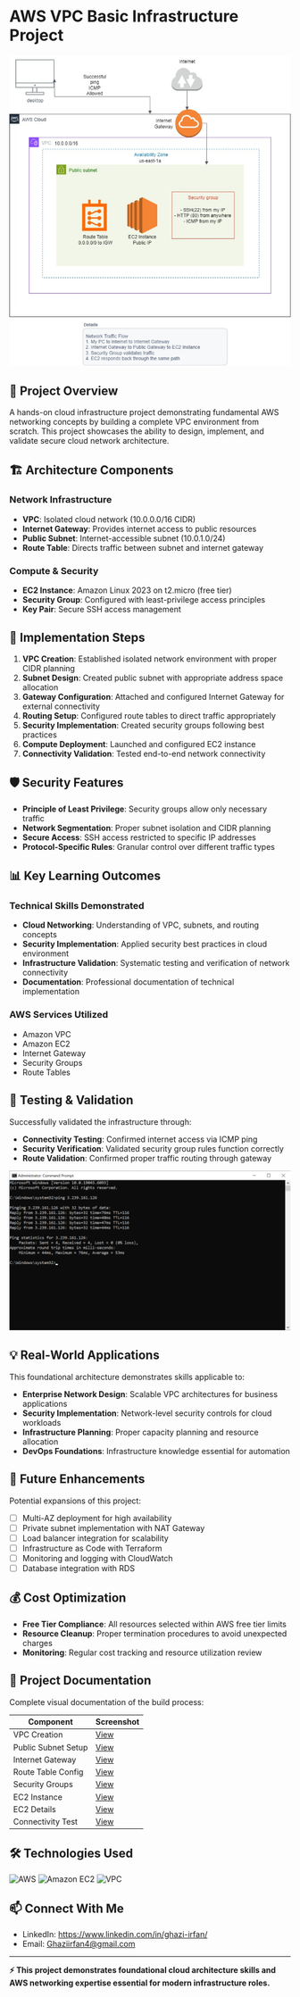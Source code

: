 # AWS VPC Basic Infrastructure Project

![Architecture Overview](documentation/architecture/FinalDiagram.jpg)

## 🎯 Project Overview

A hands-on cloud infrastructure project demonstrating fundamental AWS networking concepts by building a complete VPC environment from scratch. This project showcases the ability to design, implement, and validate secure cloud network architecture.

## 🏗️ Architecture Components

### Network Infrastructure
- **VPC**: Isolated cloud network (10.0.0.0/16 CIDR)
- **Internet Gateway**: Provides internet access to public resources
- **Public Subnet**: Internet-accessible subnet (10.0.1.0/24)
- **Route Table**: Directs traffic between subnet and internet gateway

### Compute & Security
- **EC2 Instance**: Amazon Linux 2023 on t2.micro (free tier)
- **Security Group**: Configured with least-privilege access principles
- **Key Pair**: Secure SSH access management

## 🔧 Implementation Steps

1. **VPC Creation**: Established isolated network environment with proper CIDR planning
2. **Subnet Design**: Created public subnet with appropriate address space allocation  
3. **Gateway Configuration**: Attached and configured Internet Gateway for external connectivity
4. **Routing Setup**: Configured route tables to direct traffic appropriately
5. **Security Implementation**: Created security groups following best practices
6. **Compute Deployment**: Launched and configured EC2 instance
7. **Connectivity Validation**: Tested end-to-end network connectivity

## 🛡️ Security Features

- **Principle of Least Privilege**: Security groups allow only necessary traffic
- **Network Segmentation**: Proper subnet isolation and CIDR planning
- **Secure Access**: SSH access restricted to specific IP addresses
- **Protocol-Specific Rules**: Granular control over different traffic types

## 📊 Key Learning Outcomes

### Technical Skills Demonstrated
- **Cloud Networking**: Understanding of VPC, subnets, and routing concepts
- **Security Implementation**: Applied security best practices in cloud environment
- **Infrastructure Validation**: Systematic testing and verification of network connectivity
- **Documentation**: Professional documentation of technical implementation

### AWS Services Utilized
- Amazon VPC
- Amazon EC2
- Internet Gateway
- Security Groups
- Route Tables

## 🧪 Testing & Validation

Successfully validated the infrastructure through:
- **Connectivity Testing**: Confirmed internet access via ICMP ping
- **Security Verification**: Validated security group rules function correctly
- **Route Validation**: Confirmed proper traffic routing through gateway

![Connectivity Test](documentation/screenshots/Ping-Test-From-Instance.png)

## 💡 Real-World Applications

This foundational architecture demonstrates skills applicable to:
- **Enterprise Network Design**: Scalable VPC architectures for business applications
- **Security Implementation**: Network-level security controls for cloud workloads
- **Infrastructure Planning**: Proper capacity planning and resource allocation
- **DevOps Foundations**: Infrastructure knowledge essential for automation

## 🚀 Future Enhancements

Potential expansions of this project:
- [ ] Multi-AZ deployment for high availability
- [ ] Private subnet implementation with NAT Gateway
- [ ] Load balancer integration for scalability
- [ ] Infrastructure as Code with Terraform
- [ ] Monitoring and logging with CloudWatch
- [ ] Database integration with RDS

## 💰 Cost Optimization

- **Free Tier Compliance**: All resources selected within AWS free tier limits
- **Resource Cleanup**: Proper termination procedures to avoid unexpected charges
- **Monitoring**: Regular cost tracking and resource utilization review

## 📸 Project Documentation

Complete visual documentation of the build process:

| Component | Screenshot |
|-----------|------------|
| VPC Creation | [View](documentation/screenshots/VPC-Created.png) |
| Public Subnet Setup | [View](documentation/screenshots/Public-Subnet-Created.png) |
| Internet Gateway | [View](documentation/screenshots/IGW-Created.png) |
| Route Table Config | [View](documentation/screenshots/Route-Table-For-SN-Created.png) |
| Security Groups | [View](documentation/screenshots/SG-Created.png) |
| EC2 Instance | [View](documentation/screenshots/EC2-Created.png) |
| EC2 Details | [View](documentation/screenshots/EC2-Created-P2.png) |
| Connectivity Test | [View](documentation/screenshots/Ping-Test-From-Instance.png) |

## 🛠️ Technologies Used

![AWS](https://img.shields.io/badge/AWS-232F3E?style=for-the-badge&logo=amazon-aws&logoColor=white)
![Amazon EC2](https://img.shields.io/badge/Amazon%20EC2-FF9900?style=for-the-badge&logo=amazon-ec2&logoColor=white)
![VPC](https://img.shields.io/badge/Amazon%20VPC-FF4F8B?style=for-the-badge&logo=amazon-aws&logoColor=white)

## 📫 Connect With Me

- LinkedIn: https://www.linkedin.com/in/ghazi-irfan/
- Email: Ghaziirfan4@gmail.com

---

**⚡ This project demonstrates foundational cloud architecture skills and AWS networking expertise essential for modern infrastructure roles.**
